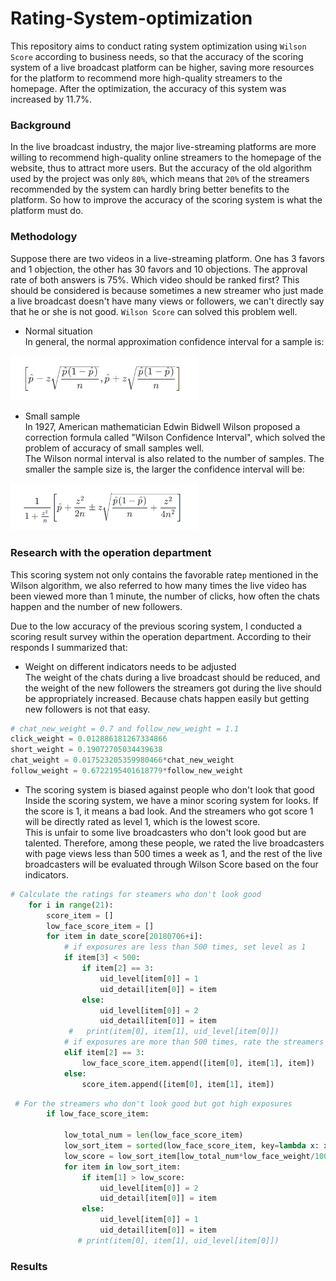 # Rating-System-optimization
This repository aims to conduct rating system optimization using `Wilson Score` according to business needs, so that the accuracy of the scoring system of a live broadcast platform can be higher, saving more resources for the platform to recommend more high-quality streamers to the homepage. After the optimization, the accuracy of this system was increased by 11.7%. 

### Background
In the live broadcast industry, the major live-streaming platforms are more willing to recommend high-quality online streamers to the homepage of the website, thus to attract more users. But the accuracy of the old algorithm used by the project was only `80%`, which means that `20%` of the streamers recommended by the system can hardly bring better benefits to the platform. So how to improve the accuracy of the scoring system is what the platform must do.

### Methodology
Suppose there are two videos in a live-streaming platform. One has 3 favors and 1 objection, the other has 30 favors and 10 objections. 
The approval rate of both answers is 75%. Which video should be ranked first? This should be considered is because sometimes a new streamer who just made a live broadcast doesn't have many views or followers, we can't directly say that he or she is not good. `Wilson Score` can solved this problem well.

* Normal situation <br>
In general, the normal approximation confidence interval for a sample is: <br>
<img src="https://github.com/nicolehhy/Rating-System-optimization-/raw/master/Normal.png" width="300" alt="Normal">

* Small sample <br>
In 1927, American mathematician Edwin Bidwell Wilson proposed a correction formula called "Wilson Confidence Interval", which solved the problem of accuracy of small samples well. <br>
The Wilson normal interval is also related to the number of samples. The smaller the sample size is, the larger the confidence interval will be:
<img src="https://github.com/nicolehhy/Rating-System-optimization-/raw/master/Wilson.png" width="300" alt="Normal">

### Research with the operation department
This scoring system not only contains the favorable rate`p` mentioned in the Wilson algorithm, we also referred to how many times the live video has been viewed more than 1 minute, the number of clicks, how often the chats happen and the number of new followers. <br>

Due to the low accuracy of the previous scoring system, I conducted a scoring result survey within the operation department. According to their responds I summarized that:

* Weight on different indicators needs to be adjusted <br>
The weight of the chats during a live broadcast should be reduced, and the weight of the new followers the streamers got during the live should be appropriately increased. Because chats happen easily but getting new followers is not that easy.
```python
# chat_new_weight = 0.7 and follow_new_weight = 1.1
click_weight = 0.012886181267334866 
short_weight = 0.19072705034439638
chat_weight = 0.017523205359980466*chat_new_weight
follow_weight = 0.6722195401618779*follow_new_weight
```
* The scoring system is biased against people who don't look that good <br>
Inside the scoring system, we have a minor scoring system for looks. If the score is 1, it means a bad look. And the streamers who got score 1 will be directly rated as level 1, which is the lowest score. <br>
This is unfair to some live broadcasters who don't look good but are talented. Therefore, among these people, we rated the live broadcasters with page views less than 500 times a week as 1, and the rest of the live broadcasters will be evaluated through Wilson Score based on the four indicators. 

```python
# Calculate the ratings for steamers who don't look good
    for i in range(21):
        score_item = []
        low_face_score_item = []
        for item in date_score[20180706+i]:
            # if exposures are less than 500 times, set level as 1
            if item[3] < 500:
                if item[2] == 3:
                    uid_level[item[0]] = 1
                    uid_detail[item[0]] = item
                else:
                    uid_level[item[0]] = 2
                    uid_detail[item[0]] = item
             #   print(item[0], item[1], uid_level[item[0]])
            # if exposures are more than 500 times, rate the streamers through a specific calculation
            elif item[2] == 3:
                low_face_score_item.append([item[0], item[1], item])
            else:
                score_item.append([item[0], item[1], item])
```

```python
 # For the streamers who don't look good but got high exposures
        if low_face_score_item:

            low_total_num = len(low_face_score_item)
            low_sort_item = sorted(low_face_score_item, key=lambda x: x[1])
            low_score = low_sort_item[low_total_num*low_face_weight/100-1][1]
            for item in low_sort_item:
                if item[1] > low_score:
                    uid_level[item[0]] = 2
                    uid_detail[item[0]] = item
                else:
                    uid_level[item[0]] = 1
                    uid_detail[item[0]] = item
               # print(item[0], item[1], uid_level[item[0]])
```

### Results


